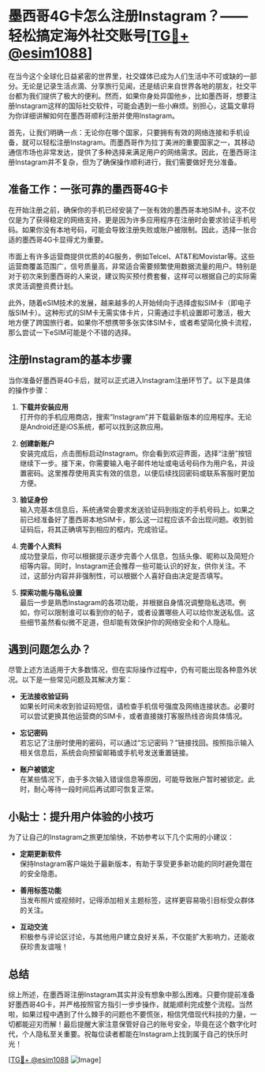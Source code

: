 # 墨西哥4G卡怎么注册Instagram？——轻松搞定海外社交账号[[TG💪+ @esim1088](https://t.me/s/esim1088)]

在当今这个全球化日益紧密的世界里，社交媒体已成为人们生活中不可或缺的一部分。无论是记录生活点滴、分享旅行见闻，还是结识来自世界各地的朋友，社交平台都为我们提供了极大的便利。然而，如果你身处异国他乡，比如墨西哥，想要注册Instagram这样的国际社交软件，可能会遇到一些小麻烦。别担心，这篇文章将为你详细讲解如何在墨西哥顺利注册并使用Instagram。

首先，让我们明确一点：无论你在哪个国家，只要拥有有效的网络连接和手机设备，就可以轻松注册Instagram。而墨西哥作为拉丁美洲的重要国家之一，其移动通信市场也非常发达，提供了多种选择来满足用户的网络需求。因此，在墨西哥注册Instagram并不复杂，但为了确保操作顺利进行，我们需要做好充分准备。

## 准备工作：一张可靠的墨西哥4G卡

在开始注册之前，确保你的手机已经安装了一张有效的墨西哥本地SIM卡。这不仅仅是为了获得稳定的网络支持，更是因为许多应用程序在注册时会要求验证手机号码。如果你没有本地号码，可能会导致注册失败或账户被限制。因此，选择一张合适的墨西哥4G卡显得尤为重要。

市面上有许多运营商提供优质的4G服务，例如Telcel、AT&T和Movistar等。这些运营商覆盖范围广，信号质量高，非常适合需要频繁使用数据流量的用户。特别是对于初次来到墨西哥的人来说，建议购买预付费套餐，这样可以根据自己的实际需求灵活调整资费计划。

此外，随着eSIM技术的发展，越来越多的人开始倾向于选择虚拟SIM卡（即电子版SIM卡）。这种形式的SIM卡无需实体卡片，只需通过手机设置即可激活，极大地方便了跨国旅行者。如果你不想携带多张实体SIM卡，或者希望简化换卡流程，那么尝试一下eSIM可能是个不错的选择。

## 注册Instagram的基本步骤

当你准备好墨西哥4G卡后，就可以正式进入Instagram注册环节了。以下是具体的操作步骤：

1. **下载并安装应用**  
   打开你的手机应用商店，搜索“Instagram”并下载最新版本的应用程序。无论是Android还是iOS系统，都可以找到这款应用。

2. **创建新账户**  
   安装完成后，点击图标启动Instagram。你会看到欢迎界面，选择“注册”按钮继续下一步。接下来，你需要输入电子邮件地址或电话号码作为用户名，并设置密码。这里推荐使用真实有效的信息，以便后续找回密码或联系客服时更加方便。

3. **验证身份**  
   输入完基本信息后，系统通常会要求发送验证码到指定的手机号码上。如果之前已经准备好了墨西哥本地SIM卡，那么这一过程应该不会出现问题。收到验证码后，将其正确填写到相应的框内，完成验证。

4. **完善个人资料**  
   成功登录后，你可以根据提示逐步完善个人信息，包括头像、昵称以及简短介绍等内容。同时，Instagram还会推荐一些可能认识的好友，供你关注。不过，这部分内容并非强制性，可以根据个人喜好自由决定是否填写。

5. **探索功能与隐私设置**  
   最后一步是熟悉Instagram的各项功能，并根据自身情况调整隐私选项。例如，你可以限制谁可以看到你的帖子，或者设置哪些人可以给你发送私信。这些细节虽然看似微不足道，但却能有效保护你的网络安全和个人隐私。

## 遇到问题怎么办？

尽管上述方法适用于大多数情况，但在实际操作过程中，仍有可能出现各种意外状况。以下是一些常见问题及其解决方案：

- **无法接收验证码**  
  如果长时间未收到验证码短信，请检查手机信号强度及网络连接状态。必要时可以尝试更换其他运营商的SIM卡，或者直接拨打客服热线咨询具体情况。

- **忘记密码**  
  若忘记了注册时使用的密码，可以通过“忘记密码？”链接找回。按照指示输入相关信息后，系统会向预留邮箱或手机号发送重置链接。

- **账户被锁定**  
  在某些情况下，由于多次输入错误信息等原因，可能导致账户暂时被锁定。此时，耐心等待一段时间后再试即可恢复正常。

## 小贴士：提升用户体验的小技巧

为了让自己的Instagram之旅更加愉快，不妨参考以下几个实用的小建议：

- **定期更新软件**  
  保持Instagram客户端处于最新版本，有助于享受更多新功能的同时避免潜在的安全隐患。

- **善用标签功能**  
  当发布照片或视频时，记得添加相关主题标签，这样更容易吸引目标受众群体的关注。

- **互动交流**  
  积极参与评论区讨论，与其他用户建立良好关系，不仅能扩大影响力，还能收获珍贵友谊哦！

## 总结

综上所述，在墨西哥注册Instagram其实并没有想象中那么困难。只要你提前准备好墨西哥4G卡，并严格按照官方指引一步步操作，就能顺利完成整个流程。当然啦，如果过程中遇到了什么棘手的问题也不要慌张，相信凭借现代科技的力量，一切都能迎刃而解！最后提醒大家注意保管好自己的账号安全，毕竟在这个数字化时代，个人隐私至关重要。祝每位读者都能在Instagram上找到属于自己的快乐时光！

[[TG💪+ @esim1088](https://t.me/s/esim1088) ![Image](https://i.postimg.cc/4NQfJmqS/Snipaste-2025-05-13-00-14-12.png)]
